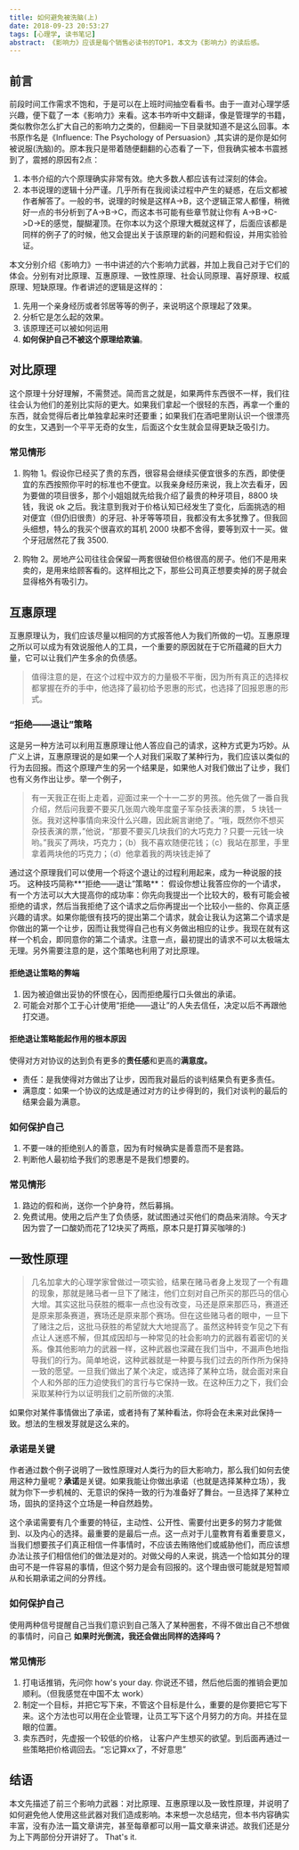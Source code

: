 ```yaml
---
title: 如何避免被洗脑(上)
date: 2018-09-23 20:53:27
tags: [心理学, 读书笔记]
abstract: 《影响力》应该是每个销售必读书的TOP1，本文为《影响力》的读后感。
---
```


## 前言

前段时间工作需求不饱和，于是可以在上班时间抽空看看书。由于一直对心理学感兴趣，便下载了一本《影响力》来看。这本书咋听中文翻译，像是管理学的书籍，类似教你怎么扩大自己的影响力之类的，但翻阅一下目录就知道不是这么回事。本书原作名是《Influence: The Psychology of Persuasion》,其实讲的是你是如何被说服(洗脑)的。原本我只是带着随便翻翻的心态看了一下，但我确实被本书震撼到了，震撼的原因有2点：

1. 本书介绍的六个原理确实非常有效。绝大多数人都应该有过深刻的体会。
2. 本书说理的逻辑十分严谨。几乎所有在我阅读过程中产生的疑惑，在后文都被作者解答了。一般的书，说理的时候是这样A->B，这个逻辑正常人都懂，稍微好一点的书分析到了A->B->C，而这本书可能有些章节就让你有 A->B->C->D->E的感觉，醍醐灌顶。在你本以为这个原理大概就这样了，后面应该都是同样的例子了的时候，他又会提出关于该原理的新的问题和假设，并用实验验证。

本文分别介绍《影响力》一书中讲述的六个影响力武器，并加上我自己对于它们的体会。分别有对比原理、互惠原理、一致性原理、社会认同原理、喜好原理、权威原理、短缺原理。作者讲述的逻辑是这样的：

1. 先用一个亲身经历或者邻居等等的例子，来说明这个原理起了效果。
2. 分析它是怎么起的效果。
3. 该原理还可以被如何运用
4. **如何保护自己不被这个原理给欺骗**。

## 对比原理

这个原理十分好理解，不需赘述。简而言之就是，如果两件东西很不一样，我们往往会认为他们的差别比实际的更大。如果我们拿起一个很轻的东西，再拿一个重的东西，就会觉得后者比单独拿起来时还要重；如果我们在酒吧里刚认识一个很漂亮的女生，又遇到一个平平无奇的女生，后面这个女生就会显得更缺乏吸引力。

### 常见情形

1. 购物 1。假设你已经买了贵的东西，很容易会继续买便宜很多的东西，即使便宜的东西按照你平时的标准也不便宜。以我亲身经历来说，我上次去看牙，因为要做的项目很多，那个小姐姐就先给我介绍了最贵的种牙项目，8800 块钱，我说 ok 之后。我注意到我对于价格认知已经发生了变化，后面挑选的相对便宜（但仍旧很贵）的牙冠、补牙等等项目，我都没有太多犹豫了。但我回头细想，特么的我买个很喜欢的耳机 2000 块都不舍得，要等到双十一买。做个牙冠居然花了我 3500.

2. 购物 2。房地产公司往往会保留一两套很破但价格很高的房子。他们不是用来卖的，是用来给顾客看的。这样相比之下，那些公司真正想要卖掉的房子就会显得格外有吸引力。

## 互惠原理

互惠原理认为，我们应该尽量以相同的方式报答他人为我们所做的一切。互惠原理之所以可以成为有效说服他人的工具，一个重要的原因就在于它所蕴藏的巨大力量，它可以让我们产生多余的负债感。

> 值得注意的是，在这个过程中双方的力量极不平衡，因为所有真正的选择权都掌握在乔的手中，他选择了最初给予恩惠的形式，也选择了回报恩惠的形式。

### “拒绝——退让”策略

这是另一种方法可以利用互惠原理让他人答应自己的请求，这种方式更为巧妙。从广义上讲，互惠原理说的是如果一个人对我们采取了某种行为，我们应该以类似的行为去回报。而这个原理产生的另一个结果是，如果他人对我们做出了让步，我们也有义务作出让步。举一个例子，

> 有一天我正在街上走着，迎面过来一个十一二岁的男孩。他先做了一番自我介绍，然后问我要不要买几张周六晚年度童子军杂技表演的票， 5 块钱一张。我对这种事情向来没什么兴趣，因此婉言谢绝了。“哦，既然你不想买杂技表演的票，”他说，“那要不要买几块我们的大巧克力？只要一元钱一块哟。”我买了两块，巧克力；（b）我不喜欢随便花钱；（c）我站在那里，手里拿着两块他的巧克力；（d）他拿着我的两块钱走掉了

通过这个原理我们可以使用一个将这个退让的过程利用起来，成为一种说服的技巧。 这种技巧简称**“拒绝——退让”策略**： 假设你想让我答应你的一个请求，有一个方法可以大大提高你的成功率：你先向我提出一个比较大的，极有可能会被拒绝的请求，然后当我拒绝了这个请求之后你再提出一个比较小一些的、你真正感兴趣的请求。如果你能很有技巧的提出第二个请求，就会让我认为这第二个请求是你做出的第一个让步，因而让我觉得自己也有义务做出相应的让步。我现在就有这样一个机会，即同意你的第二个请求。注意一点，最初提出的请求不可以太极端太无理。另外需要注意的是，这个策略也利用了对比原理。

#### 拒绝退让策略的弊端

1. 因为被迫做出妥协的怀恨在心，因而拒绝履行口头做出的承诺。
2. 可能会对那个工于心计使用“拒绝——退让”的人失去信任，决定以后不再跟他打交道。

#### 拒绝退让策略能起作用的根本原因

使得对方对协议的达到负有更多的**责任感**和更高的**满意度。**

- 责任：是我使得对方做出了让步，因而我对最后的谈判结果负有更多责任。
- 满意度：如果一个协议的达成是通过对方的让步得到的，我们对谈判的最后的结果会最为满意。

### 如何保护自己

1. 不要一味的拒绝别人的善意，因为有时候确实是善意而不是套路。
2. 判断他人最初给予我们的恩惠是不是我们想要的。

### 常见情形

1. 路边的假和尚，送你一个护身符，然后募捐。
2. 免费试用。使用之后产生了负债感，就试图通过买他们的商品来消除。今天才因为尝了一口酸奶而花了12块买了两瓶，原本只是打算买咖啡的:)


## 一致性原理

> 几名加拿大的心理学家曾做过一项实验，结果在赌马者身上发现了一个有趣的现象，那就是赌马者一旦下了赌注，他们立刻对自己所买的那匹马的信心大增。其实这批马获胜的概率一点也没有改变，马还是原来那匹马，赛道还是原来那条赛道，赛场还是原来那个赛场。但在这些赌马者的眼中，一旦下了赌注之后，这批马获胜的希望就大大地提高了。虽然这种转变乍见之下有点让人迷惑不解，但其成因却与一种常见的社会影响力的武器有着密切的关系。像其他影响力的武器一样，这种武器也深藏在我们当中，不漏声色地指导我们的行为。简单地说，这种武器就是一种要与我们过去的所作所为保持一致的愿望。一旦我们做出了某个决定，或选择了某种立场，就会面对来自个人和外部的压力迫使我们的言行与它保持一致。在这种压力之下，我们会采取某种行为以证明我们之前所做的决策.

如果你对某件事情做出了承诺，或者持有了某种看法，你将会在未来对此保持一致。想法的生根发芽就是这么来的。

### 承诺是关键

作者通过数个例子说明了一致性原理对人类行为的巨大影响力，那么我们如何去使用这种力量呢？**承诺**是关键。如果我能让你做出承诺（也就是选择某种立场），我就为你下一步机械的、无意识的保持一致的行为准备好了舞台。一旦选择了某种立场，固执的坚持这个立场是一种自然趋势。

这个承诺需要有几个重要的特征，主动性、公开性、需要付出更多的努力才能做到、以及内心的选择。最重要的是最后一点。这一点对于儿童教育有着重要意义，当我们想要孩子们真正相信一件事情时，不应该去贿赂他们或威胁他们，而应该想办法让孩子们相信他们的做法是对的。对做父母的人来说，挑选一个恰如其分的理由可不是一件容易的事情，但这个努力是会有回报的。这个理由很可能就是短暂顺从和长期承诺之间的分界线。

### 如何保护自己
使用两种信号提醒自己当我们意识到自己落入了某种圈套，不得不做出自己不想做的事情时，问自己
**如果时光倒流，我还会做出同样的选择吗？**


### 常见情形

1. 打电话推销，先问你 how's your day. 你说还不错，然后他后面的推销会更加顺利。（但我感觉在中国不太 work）
2. 制定一个目标，并把它写下来，不管这个目标是什么，重要的是你要把它写下来。这个方法也可以用在企业管理，让员工写下这个月努力的方向。并挂在显眼的位置。
3. 卖东西时，先虚报一个较低的价格， 让客户产生想买的欲望。到后面再通过一些策略把价格调回去。“忘记算xx了，不好意思”

## 结语
本文先描述了前三个影响力武器：对比原理、互惠原理以及一致性原理，并说明了如何避免他人使用这些武器对我们造成影响。本来想一次总结完，但本书内容确实丰富，没有办法一篇文章讲完，甚至每章都可以用一篇文章来讲述。故我们还是分为上下两部份分开讲好了。
That's it.

